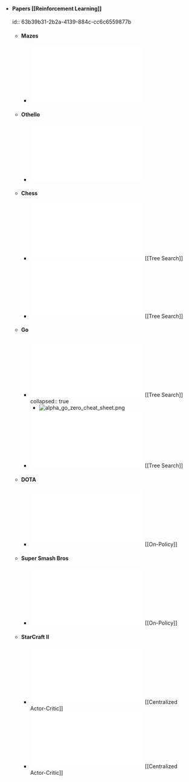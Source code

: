 - #### Papers [[Reinforcement Learning]]
  id:: 63b39b31-2b2a-4139-884c-cc6c6559877b
	- #### Mazes
		- ![Unsupervised Predictive Memory in a Goal-Directed Agent.pdf](../assets/Unsupervised_Predictive_Memory_in_a_Goal-Directed_Agent_1672676807376_0.pdf)
	- #### Othello
		- ![Learning to Play Othello Without Human Knowledge.pdf](../assets/Learning_to_Play_Othello_Without_Human_Knowledge_1672676856350_0.pdf)
	- #### Chess
		- ![Giraffe - Using Deep Reinforcement Learning to Play Chess.pdf](../assets/Giraffe_-_Using_Deep_Reinforcement_Learning_to_Play_Chess_1672627504036_0.pdf) [[Tree Search]]
		- ![Mastering Chess and Shogi by Self-Play with a General Reinforcement Learning Algorithm.pdf](../assets/Mastering_Chess_and_Shogi_by_Self-Play_with_a_General_Reinforcement_Learning_Algorithm_1672627510039_0.pdf) [[Tree Search]]
	- #### Go
		- ![Mastering the Game of Go with Deep Neural Networks and Tree Search.pdf](../assets/Mastering_the_Game_of_Go_with_Deep_Neural_Networks_and_Tree_Search_1672676664634_0.pdf) [[Tree Search]]
		  collapsed:: true
			- ![alpha_go_zero_cheat_sheet.png](../assets/alpha_go_zero_cheat_sheet_1672676685333_0.png)
		- ![Mastering the Game of Go without Human Knowledge.pdf](../assets/Mastering_the_Game_of_Go_without_Human_Knowledge_1672676678146_0.pdf) [[Tree Search]]
	- #### DOTA
		- ![Dota 2 with Large Scale Deep Reinforcement Learning.pdf](../assets/Dota_2_with_Large_Scale_Deep_Reinforcement_Learning_1672676650538_0.pdf) [[On-Policy]]
	- #### Super Smash Bros
		- ![Beating the World’s Best at Super Smash Bros. Melee with Deep Reinforcement.pdf](../assets/Beating_the_World’s_Best_at_Super_Smash_Bros._Melee_with_Deep_Reinforcement_1672627353600_0.pdf) [[On-Policy]]
	- #### StarCraft II
		- ![Grandmaster level in StarCraft II using multi-agent reinforcement learning.pdf](../assets/Grandmaster_level_in_StarCraft_II_using_multi-agent_reinforcement_learning_1672676876691_0.pdf) [[Centralized Actor-Critic]]
		- ![AlphaStar - Considerations andHuman-like Constraints for Deep Learning Game Interfaces.pdf](../assets/AlphaStar_-_Considerations_andHuman-like_Constraints_for_Deep_Learning_Game_Interfaces_1672677058919_0.pdf) [[Centralized Actor-Critic]]